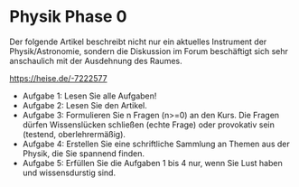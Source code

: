 # Physik Phase 0

Der folgende Artikel beschreibt nicht nur ein aktuelles Instrument der Physik/Astronomie, sondern die Diskussion im Forum beschäftigt sich sehr anschaulich mit der Ausdehnung des Raumes.

https://heise.de/-7222577

- Aufgabe 1: Lesen Sie alle Aufgaben!
- Aufgabe 2: Lesen Sie den Artikel.
- Aufgabe 3: Formulieren Sie n Fragen (n>=0) an den Kurs. Die Fragen dürfen Wissenslücken schließen (echte Frage) oder provokativ sein (testend, oberlehrermäßig).
- Aufgabe 4: Erstellen Sie eine schriftliche Sammlung an Themen aus der Physik, die Sie spannend finden.
- Aufgabe 5: Erfüllen Sie die Aufgaben 1 bis 4 nur, wenn Sie Lust haben und wissensdurstig sind.

